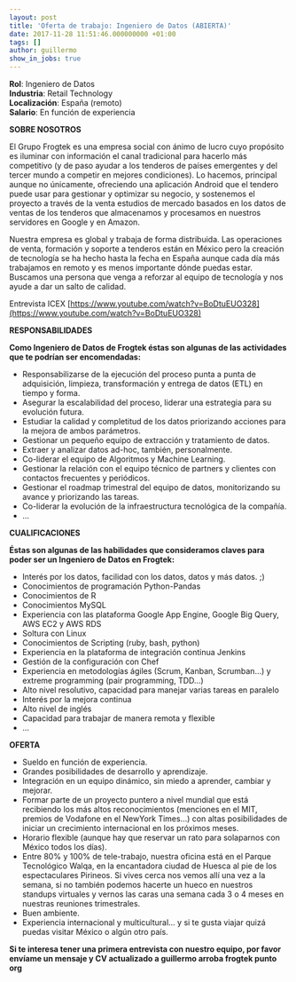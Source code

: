 ```yaml
---
layout: post
title: 'Oferta de trabajo: Ingeniero de Datos (ABIERTA)'
date: 2017-11-28 11:51:46.000000000 +01:00
tags: []
author: guillermo
show_in_jobs: true
---
```

**Rol**: Ingeniero de Datos  
**Industria**: Retail Technology  
**Localización**: España (remoto)  
**Salario**: En función de experiencia

**SOBRE NOSOTROS**

El Grupo Frogtek es una empresa social con ánimo de lucro cuyo propósito es iluminar con información el canal tradicional para hacerlo más competitivo (y de paso ayudar a los tenderos de países emergentes y del tercer mundo a competir en mejores condiciones). Lo hacemos, principal aunque no únicamente, ofreciendo una aplicación Android que el tendero puede usar para gestionar y optimizar su negocio, y sostenemos el proyecto a través de la venta estudios de mercado basados en los datos de ventas de los tenderos que almacenamos y procesamos en nuestros servidores en Google y en Amazon.

Nuestra empresa es global y trabaja de forma distribuida. Las operaciones de venta, formación y soporte a tenderos están en México pero la creación de tecnología se ha hecho hasta la fecha en España aunque cada día más trabajamos en remoto y es menos importante dónde puedas estar. Buscamos una persona que venga a reforzar al equipo de tecnología y nos ayude a dar un salto de calidad.

Entrevista ICEX [https://www.youtube.com/watch?v=BoDtuEUO328](https://www.youtube.com/watch?v=BoDtuEUO328)

**RESPONSABILIDADES**

**Como Ingeniero de Datos de Frogtek éstas son algunas de las actividades que te podrían ser encomendadas:**

- Responsabilizarse de la ejecución del proceso punta a punta de adquisición, limpieza, transformación y entrega de datos (ETL) en tiempo y forma.
- Asegurar la escalabilidad del proceso, liderar una estrategia para su evolución futura.
- Estudiar la calidad y completitud de los datos priorizando acciones para la mejora de ambos parámetros.
- Gestionar un pequeño equipo de extracción y tratamiento de datos.
- Extraer y analizar datos ad-hoc, también, personalmente.
- Co-liderar el equipo de Algoritmos y Machine Learning.
- Gestionar la relación con el equipo técnico de partners y clientes con contactos frecuentes y periódicos.
- Gestionar el roadmap trimestral del equipo de datos, monitorizando su avance y priorizando las tareas.
- Co-liderar la evolución de la infraestructura tecnológica de la compañía.
- ...

**CUALIFICACIONES**

**Éstas son algunas de las habilidades que consideramos claves para poder ser un Ingeniero de Datos en Frogtek:**

- Interés por los datos, facilidad con los datos, datos y más datos. ;)
- Conocimientos de programación Python-Pandas
- Conocimientos de R
- Conocimientos MySQL
- Experiencia con las plataforma Google App Engine, Google Big Query, AWS EC2 y AWS RDS
- Soltura con Linux
- Conocimientos de Scripting (ruby, bash, python)
- Experiencia en la plataforma de integración continua Jenkins
- Gestión de la configuración con Chef
- Experiencia en metodologías ágiles (Scrum, Kanban, Scrumban…) y extreme programming (pair programming, TDD…)
- Alto nivel resolutivo, capacidad para manejar varias tareas en paralelo
- Interés por la mejora continua
- Alto nivel de inglés
- Capacidad para trabajar de manera remota y flexible
- …

**OFERTA**

- Sueldo en función de experiencia.
- Grandes posibilidades de desarrollo y aprendizaje.
- Integración en un equipo dinámico, sin miedo a aprender, cambiar y mejorar.
- Formar parte de un proyecto puntero a nivel mundial que está recibiendo los más altos reconocimientos (menciones en el MIT, premios de Vodafone en el NewYork Times…) con altas posibilidades de iniciar un crecimiento internacional en los próximos meses.
- Horario flexible (aunque hay que reservar un rato para solaparnos con México todos los días).
- Entre 80% y 100% de tele-trabajo, nuestra oficina está en el Parque Tecnológico Walqa, en la encantadora ciudad de Huesca al pie de los espectaculares Pirineos. Si vives cerca nos vemos allí una vez a la semana, si no también podemos hacerte un hueco en nuestros standups virtuales y vernos las caras una semana cada 3 o 4 meses en nuestras reuniones trimestrales.
- Buen ambiente.
- Experiencia internacional y multicultural… y si te gusta viajar quizá puedas visitar México o algún otro país.

**Si te interesa tener una primera entrevista con nuestro equipo, por favor envíame un mensaje y CV actualizado a guillermo arroba frogtek punto org**